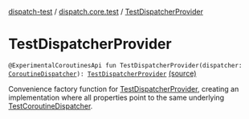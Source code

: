 [dispatch-test](../index.md) / [dispatch.core.test](index.md) / [TestDispatcherProvider](./-test-dispatcher-provider.md)

# TestDispatcherProvider

`@ExperimentalCoroutinesApi fun TestDispatcherProvider(dispatcher: `[`CoroutineDispatcher`](https://kotlin.github.io/kotlinx.coroutines/kotlinx-coroutines-core/kotlinx.coroutines/-coroutine-dispatcher/index.html)`): `[`TestDispatcherProvider`](-test-dispatcher-provider/index.md) [(source)](https://github.com/RBusarow/Dispatch/tree/master/dispatch-test/src/main/java/dispatch/core/test/TestDispatcherProvider.kt#L86)

Convenience factory function for [TestDispatcherProvider](-test-dispatcher-provider/index.md), creating an implementation
where all properties point to the same underlying [TestCoroutineDispatcher](https://kotlin.github.io/kotlinx.coroutines/kotlinx-coroutines-test/kotlinx.coroutines.test/-test-coroutine-dispatcher/index.html).

